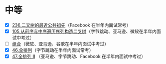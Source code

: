 # 中等

* [x] [236.二叉树的最近公共祖先](https://leetcode-cn.com/problems/lowest-common-ancestor-of-a-binary-tree/)（Facebook 在半年内面试常考）
* [x] [105.从前序与中序遍历序列构造二叉树](https://leetcode-cn.com/problems/construct-binary-tree-from-preorder-and-inorder-traversal/)（字节跳动、亚马逊、微软在半年内面试中考过）
* [ ] [组合](https://leetcode-cn.com/problems/combinations/)（微软、亚马逊、谷歌在半年内面试中考过）
* [x] [46.全排列](https://leetcode-cn.com/problems/permutations/)（字节跳动在半年内面试常考）
* [x] [47.全排列 II](https://leetcode-cn.com/problems/permutations-ii/) （亚马逊、字节跳动、Facebook 在半年内面试中考过）
